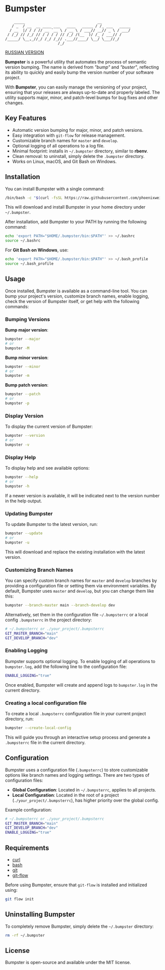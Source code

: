 # Bumpster

```ascii
    _____                                 __
   / _  / __  __ ____ ___   ____   _____ / /_ ___   _____
  / __  |/ / / // __ `__ \ / __ \ / ___// __// _ \ / ___/
 / /_/ // /_/ // / / / / // /_/ /(__  )/ /_ / ___// /
/_____/ \__,_//_/ /_/ /_// .___//____/ \__/ \___//_/
                        /_/
```

[RUSSIAN VERSION](README_RU.md)

**Bumpster** is a powerful utility that automates the process of semantic version bumping. The name is derived from *"bump"* and *"buster"*, reflecting its ability to quickly and easily bump the version number of your software project.

With **Bumpster**, you can easily manage the versioning of your project, ensuring that your releases are always up-to-date and properly labeled. The utility supports major, minor, and patch-level bumps for bug fixes and other changes.

## Key Features

- Automatic version bumping for major, minor, and patch versions.
- Easy integration with `git-flow` for release management.
- Customizable branch names for `master` and `develop`.
- Optional logging of all operations to a log file.
- Minimal footprint: installs in `~/.bumpster` directory, similar to **rbenv**.
- Clean removal: to uninstall, simply delete the `.bumpster` directory.
- Works on Linux, macOS, and Git Bash on Windows.

## Installation

You can install Bumpster with a single command:

```bash
/bin/bash -c "$(curl -fsSL https://raw.githubusercontent.com/phoenixweiss/Bumpster/main/install.sh)"
```

This will download and install Bumpster in your home directory under `~/.bumpster`.

After installation, add Bumpster to your PATH by running the following command:

```bash
echo 'export PATH="$HOME/.bumpster/bin:$PATH"' >> ~/.bashrc
source ~/.bashrc
```

For **Git Bash on Windows**, use:

```bash
echo 'export PATH="$HOME/.bumpster/bin:$PATH"' >> ~/.bash_profile
source ~/.bash_profile
```

## Usage

Once installed, Bumpster is available as a command-line tool. You can bump your project's version, customize branch names, enable logging, check the version of Bumpster itself, or get help with the following commands:

### Bumping Versions

**Bump major version**:

```bash
bumpster --major
# or
bumpster -M
```

**Bump minor version**:

```bash
bumpster --minor
# or
bumpster -m
```

**Bump patch version**:

```bash
bumpster --patch
# or
bumpster -p
```

### Display Version

To display the current version of Bumpster:

```bash
bumpster --version
# or
bumpster -v
```

### Display Help

To display help and see available options:

```bash
bumpster --help
# or
bumpster -h
```

If a newer version is available, it will be indicated next to the version number in the help output.

### Updating Bumpster

To update Bumpster to the latest version, run:

```bash
bumpster --update
# or
bumpster -u
```

This will download and replace the existing installation with the latest version.

### Customizing Branch Names

You can specify custom branch names for `master` and `develop` branches by providing a configuration file or setting them via environment variables. By default, Bumpster uses `master` and `develop`, but you can change them like this:

```bash
bumpster --branch-master main --branch-develop dev
```

Alternatively, set them in the configuration file `~/.bumpsterrc` or a local config `.bumpsterrc` in the project directory:

```bash
# ~/.bumpsterrc or ./your_project/.bumpsterrc
GIT_MASTER_BRANCH="main"
GIT_DEVELOP_BRANCH="dev"
```

### Enabling Logging

Bumpster supports optional logging. To enable logging of all operations to `bumpster.log`, add the following line to the configuration file:

```bash
ENABLE_LOGGING="true"
```

Once enabled, Bumpster will create and append logs to `bumpster.log` in the current directory.

### Creating a local configuration file

To create a local `.bumpsterrc` configuration file in your current project directory, run:

```bash
bumpster --create-local-config
```

This will guide you through an interactive setup process and generate a `.bumpsterrc` file in the current directory.

## Configuration

Bumpster uses a configuration file (`.bumpsterrc`) to store customizable options like branch names and logging settings. There are two types of configuration files:

- **Global Configuration**: Located in `~/.bumpsterrc`, applies to all projects.
- **Local Configuration**: Located in the root of a project (`./your_project/.bumpsterrc`), has higher priority over the global config.

Example configuration:

```bash
# ~/.bumpsterrc or ./your_project/.bumpsterrc
GIT_MASTER_BRANCH="main"
GIT_DEVELOP_BRANCH="dev"
ENABLE_LOGGING="true"
```

## Requirements

- [curl](https://curl.se/)
- [bash](https://www.gnu.org/software/bash/)
- [git](https://git-scm.com/)
- [git-flow](https://danielkummer.github.io/git-flow-cheatsheet/index.html)

Before using Bumpster, ensure that `git-flow` is installed and initialized using:

```bash
git flow init
```

## Uninstalling Bumpster

To completely remove Bumpster, simply delete the `~/.bumpster` directory:

```bash
rm -rf ~/.bumpster
```

## License

Bumpster is open-source and available under the MIT license.
